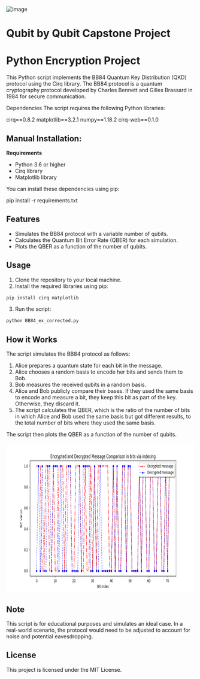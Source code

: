 ![image](https://github.com/owaisishtiaqsiddiqui/Qubit-by-Qubit-Capstone-Project/assets/108402760/b73df0a5-8c03-4558-a25b-52ed5144934f)


# Qubit by Qubit Capstone Project

# Python Encryption Project

This Python script implements the BB84 Quantum Key Distribution (QKD) protocol using the Cirq library. The BB84 protocol is a quantum cryptography protocol developed by Charles Bennett and Gilles Brassard in 1984 for secure communication.

Dependencies
The script requires the following Python libraries:

cirq==0.8.2
matplotlib==3.2.1
numpy==1.18.2
cirq-web==0.1.0

## Manual Installation:
**Requirements**

- Python 3.6 or higher
- Cirq library
- Matplotlib library

You can install these dependencies using pip:

pip install -r requirements.txt

## Features

- Simulates the BB84 protocol with a variable number of qubits.
- Calculates the Quantum Bit Error Rate (QBER) for each simulation.
- Plots the QBER as a function of the number of qubits.

## Usage

1. Clone the repository to your local machine.
2. Install the required libraries using pip:

```bash
pip install cirq matplotlib
```

3. Run the script:

```bash
python BB84_ex_corrected.py
```

## How it Works

The script simulates the BB84 protocol as follows:

1. Alice prepares a quantum state for each bit in the message.
2. Alice chooses a random basis to encode her bits and sends them to Bob.
3. Bob measures the received qubits in a random basis.
4. Alice and Bob publicly compare their bases. If they used the same basis to encode and measure a bit, they keep this bit as part of the key. Otherwise, they discard it.
5. The script calculates the QBER, which is the ratio of the number of bits in which Alice and Bob used the same basis but got different results, to the total number of bits where they used the same basis.

The script then plots the QBER as a function of the number of qubits.

<p align="center">
  <img src="./img/Figure_1_BB84_ex_corrected.png" width="750" height="400">
</p>

## Note

This script is for educational purposes and simulates an ideal case. In a real-world scenario, the protocol would need to be adjusted to account for noise and potential eavesdropping.

## License

This project is licensed under the MIT License.


